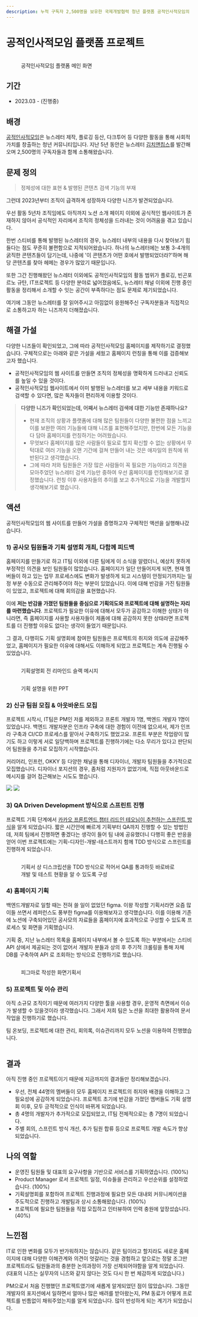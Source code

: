 ```yaml
---
description: 누적 구독자 2,500명을 보유한 국제개발협력 청년 플랫폼 공적인사적모임의 온라인 플랫폼화 작업을 진행중
---
```


# 공적인사적모임 플랫폼 프로젝트

<figure><img src="../../.gitbook/assets/image (128).png" alt=""><figcaption><p>공적인사적모임 플랫폼 메인 화면</p></figcaption></figure>

## 기간

* 2023.03 - (진행중)

&#x20;

## 배경

[공적인사적모임](https://0044.notion.site/a498308da70c49a88046538e9cacc512)은 뉴스레터 제작, 플로깅 등산, 다크투어 등 다양한 활동을 통해 사회적 가치를 창출하는 청년 커뮤니티입니다. 지난 5년 동안은 뉴스레터 [김치앤칩스](https://kimchinchips.stibee.com/)를 발간해오며 2,500명의 구독자들과 함께 소통해왔습니다.&#x20;



## 문제 정의

> 정체성에 대한 표현 & 발행된 콘텐츠 검색 기능의 부재&#x20;

그런데 2023년부터 조직이 급격하게 성장하자 다양한 니즈가 발견되었습니다.&#x20;

우선 활동 5년차 조직임에도 아직까지 노션 소개 페이지 이외에 공식적인 웹사이트가 존재하지 않아서 공식적인 자리에서 조직의 정체성을 드러내는 것이 어려움을 겪고 있습니다.&#x20;

한번 스티비를 통해 발행된 뉴스레터의 경우, 뉴스레터 내부의 내용을 다시 찾아보기 힘들다는 점도 꾸준히 불편함으로 지적되어왔습니다. 하나의 뉴스레터에는 보통 3-4개의 굵직한 콘텐츠들이 담기는데, 나중에 '이 콘텐츠가 어떤 호에서 발행되었더라?'하며 해당 콘텐츠를 찾아 헤메는 경우가 많았기 때문입니다.&#x20;

또한 그간 진행해왔던 뉴스레터 이외에도 공적인사적모임의 활동 범위가 플로깅, 빈곤포르노 규탄, IT프로젝트 등 다양한 분야로 넓어졌음에도, 뉴스레터 채널 이외에 진행 중인 활동을 정리해서 소개할 수 잇는 공간이 부족하다는 점도 문제로 제기되었습니다.&#x20;

여기에 그동안 뉴스레터를 잘 읽어주시고 아낌없이 응원해주신 구독자분들과 직접적으로 소통하고자 하는 니즈까지 더해졌습니다.&#x20;



## 해결 가설

다양한 니즈들이 확인되었고, 그에 따라 공적인사적모임 홈페이지를 제작하기로 결정했습니다. 구체적으로는 아래와 같은 가설을 세웠고 홈페이지 런칭을 통해 이를 검증해보고자 했습니다.&#x20;

* 공적인사적모임의 웹 사이트를 만들면 조직의 정체성을 명확하게 드러내고 신뢰도를 높일 수 있을 것이다.
* 공적인사적모임 웹사이트에서 이미 발행된 뉴스레터를 보고 세부 내용을 키워드로 검색할 수 있다면, 많은 독자들이 편리하게 이용할 것이다.&#x20;

> **다양한 니즈가 확인되었는데, 어째서 뉴스레터 검색에 대한 기능만 존재하나요?**&#x20;
>
> * 현재 조직의 상황과 플랫폼에 대해 많은 팀원들이 다양한 불편한 점을 느끼고 이를 보완한 여러 기능들에 대해 니즈를 표현해주었지만, 한번에 모든 기능을 다 담아 홈페이지를 런칭하기는 어려웠습니다.
> * 무엇보다 홈페이지를 많은 사람들이 필요로 할지 확신할 수 없는 상황에서 무턱대로 여러 기능을 오랜 기간에 걸쳐 만들어 내는 것은 애자일의 원칙에 위반된다고 생각했습니다.&#x20;
> * 그에 따라 저와 팀원들은 가장 많은 사람들이 꼭 필요한 기능이라고 의견을 모아주었던 뉴스레터 검색 기능만 중하여 우선 홈페이지를 런칭해보기로 결정했습니다. 런칭 이후 사용자들의 추이를 보고 추가적으로 기능을 개발할지 생각해보기로 했습니다.&#x20;



## 액션

공적인사적모임의 웹 사이트를 만들어 가설을 증명하고자 구체적인 액션을 실행해나갔습니다.&#x20;

### 1) 공사모 팀원들과 기획 설명회 개최, 다함께 피드백&#x20;

홈페이지를 만들기로 하고 IT팀 이외에 다른 팀에게 이 소식을 알렸더니, 예상치 못하게 부정적인 의견을 보인 팀원들이 많았습니다. 홈페이지가 일단 만들어지게 되면, 현재 멤버들이 하고 있는 업무 프로세스에도 변화가 발생하게 되고 시스템이 안정되기까지는 일정 부분 수동으로 관리해주어야 하는 부분이 있었습니다. 이에 대해 반감을 가진 팀원들이 있었고, 프로젝트에 대해 회의감을 표현했습니다.&#x20;

이에 **저는 반감을 가졌던 팀원들을 중심으로 기획의도와 프로젝트에 대해 설명하는 자리를 마련했습니다**. 프로젝트가 필요한 이유에 대해서 모두가 공감하고 이해한 상태가 아니라면, 즉 홈페이지를 사용할 사용자들이 제품에 대해 공감하지 못한 상태라면 프로젝트를 더 진행할 이유도 없다는 생각이 들었기 때문입니다.&#x20;

그 결과, 다행히도 기획 설명회에 참여한 팀원들은 프로젝트의 취지와 의도에 공감해주었고, 홈페이지가 필요한 이유에 대해서도 이해하게 되었고 프로젝트는 계속 진행될 수 있었습니다.&#x20;

<figure><img src="../../.gitbook/assets/Group 22.png" alt=""><figcaption><p>기획설명회 전 리마인드 슬랙 메시지</p></figcaption></figure>

<figure><img src="../../.gitbook/assets/image (2) (10).png" alt=""><figcaption><p>기획 설명을 위한 PPT</p></figcaption></figure>

### **2) 신규 팀원 모집 & 아웃바운드 모집**&#x20;

프로젝트 시작시, IT팀은 PM인 저를 제외하고 프론트 개발자 1명, 백엔드 개발자 1명이 있었습니다. 백엔드 개발자분은 인프라 구축에 대한 경험이 이전에 없으셔서, 제가 인프라 구축과 CI/CD 프로세스를 맡아서 구축하기도 했었고요. 프론트 부분은 작업량이 많기도 하고 이렇게 서로 일당백하며 프로젝트를 진행하기에는 다소 무리가 있다고 판단되어 팀원들을 추가로 모집하기 시작했습니다.&#x20;

커리어리, 인프런, OKKY 등 다양한 채널을 통해 디자이너, 개발자 팀원들을 추가적으로 모집했습니다. 디자이너 포지션의 경우, 좀처럼 지원자가 없었기에, 직접 아웃바운드로 메시지를 걸어 접근해보는 시도도 했습니다.&#x20;

![](<../../.gitbook/assets/Group 23.png>) ![](<../../.gitbook/assets/Group 25.png>)

### **3) QA Driven Development 방식으로 스프린트 진행**&#x20;

프로젝트 기획 단계에서 [카카오 프론트엔드 챕터 리드인 테오님이 추천하는 스프린트 방식](https://velog.io/@teo/%EC%B9%B4%EC%B9%B4%EC%98%A4%EC%9B%8C%ED%81%AC-%EC%BA%98%EB%A6%B0%EB%8D%94%ED%8C%80%EC%97%90%EC%84%9C-%EC%82%AC%EC%9A%A9%ED%95%9C-figma%EB%A5%BC-%EC%9D%B4%EC%9A%A9%ED%95%9C-%EA%B8%B0%ED%9A%8D-%EB%94%94%EC%9E%90%EC%9D%B4%EB%84%88-QA-%EA%B0%9C%EB%B0%9C-%EB%B0%A9%EB%B2%95)을 알게 되었습니다. 짧은 시간안에 빠르게 기획부터 QA까지 진행할 수 있는 방법인데, 저희 팀에서 진행하면 좋겠다는 생각이 들어 팀 내에 공유했더니 다행히 좋은 반응을 얻어 이번 프로젝트에는 기획-디자인-개발-테스트까지 함께 TDD 방식으로 스프린트를 진행하게 되었습니다.&#x20;

<figure><img src="../../.gitbook/assets/image (3) (13).png" alt=""><figcaption><p>기획서 상 디스크립션을 TDD 방식으로 적어서 QA를 통과하듯 바로바로 개발 및 테스트 현황을 알 수 있도록 구성  </p></figcaption></figure>

### **4) 홈페이지 기획**

백엔드개발자로 일할 때는 전혀 쓸 일이 없었던 figma. 이왕 작성할 기획서라면 요즘 많이들 쓰면서 레퍼런스도 풍부한 figma를 이용해보자고 생각했습니다. 이를 이용해 기존에 노션에 구축되어있던 공사모의 자료들을 홈페이지에 효과적으로 구성할 수 있도록 프로세스 및 화면을 기획했습니다.&#x20;

기획 중, 지난 뉴스레터 목록을 홈페이지 내부에서 볼 수 있도록 하는 부분에서는 스티비 API 상에서 제공되는 것이 없어서 개발자 분들과 상의 후 주기적 크롤링을 통해 자체 DB를 구축하여 API 로 조회하는 방식으로 진행하기로 했습니다. &#x20;

<figure><img src="../../.gitbook/assets/image (127).png" alt=""><figcaption><p>피그마로 작성한 화면기획서</p></figcaption></figure>

### **5) 프로젝트 및 이슈 관리**&#x20;

아직 소규모 조직이기 때문에 여러가지 다양한 툴을 사용할 경우, 운영적 측면에서 이슈가 발생할 수 있을것이라 생각했습니다. 그래서 저희 팀은 노션을 최대한 활용하여 문서 작업을 진행하기로 했습니다.&#x20;

팀 온보딩, 프로젝트에 대한 관리, 회의록, 이슈관리까지 모두 노션을 이용하여 진행했습니다.&#x20;

<figure><img src="../../.gitbook/assets/image (1).png" alt=""><figcaption></figcaption></figure>

## 결과&#x20;

아직 진행 중인 프로젝트이기 때문에 지금까지의 결과들만 정리해보겠습니다.&#x20;

* 우선, 전체 44명의 멤버들이 모두 홈페이지 프로젝트의 취지와 배경을 이해하고 그 필요성에 공감하게 되었습니다. 프로젝트 초기에 반감을 가졌던 멤버들도 기획 설명회 이후, 모두 긍적적으로 인식이 바뀌게 되었습니다.&#x20;
* 총 4명의 개발자가 추가적으로 모집되었고, IT팀 전체적으로는 총 7명이 되었습니다.&#x20;
* 주별 회의, 스프린트 방식 개선, 추가 팀원 합류 등으로 프로젝트 개발 속도가 향상되었습니다.&#x20;



## 나의 역할

* 운영진 팀원들 및 대표의 요구사항을 기반으로 서비스를 기획하였습니다. (100%)
* Product Manager 로서 프로젝트 일정, 이슈들을 관리하고 우선순위를 설정하였습니다. (100%)
* 기획설명회를 포함하여 프로젝트 진행과정에 필요한 모든 대내외 커뮤니케이션을 주도적으로 진행하고 개발팀과 상시 소통해왔습니다. (100%)&#x20;
* 프로젝트에 필요한 팀원들을 직접 모집하고 인터뷰하여 인력 충원에 앞장섰습니다. (40%)&#x20;



## 느낀점

IT로 인한 변화를 모두가 반가워하지는 않습니다. 같은 팀이라고 할지라도 새로운 홈페이지에 대해 다양한 이해관계와 의견이 엇갈리는 것을 경험하고 앞으로는 정말 조그만 프로젝트라도 팀원들과의 충분한 논의과정이 가장 선제되어야함을 알게 되었습니다. (대표의 니즈는 실무자의 니즈와 같지 않다는 것도 다시 한 번 체감하게 되었습니다.)&#x20;

PM으로서 처음 진행했던 프로젝트였기에 새롭게 알게되었던 점이 많았습니다. 그동안 개발자의 포지션에서 일하면서 얼마나 많은 배려를 받아왔는지, PM 동료가 어떻게 프로젝트를 빈틈없이 채워주었는지를 알게 되었습니다. 많이 반성하게 되는 계기가 되었습니다.&#x20;
